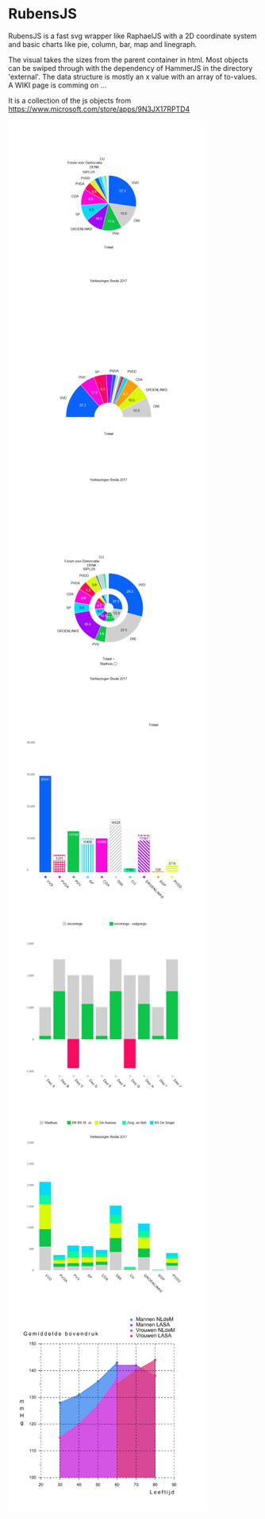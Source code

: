 # RubensJS

RubensJS is a fast svg wrapper like RaphaelJS with a 2D coordinate system and basic charts like pie, column, bar, map and linegraph.

The visual takes the sizes from the parent container in html. Most objects can be swiped through with the dependency of HammerJS in the directory 'external'. The data structure is mostly an x value with an array of to-values. A WIKI page is comming on ...

It is a collection of the js objects from https://www.microsoft.com/store/apps/9N3JX17RPTD4 

<img src='/jpg/pie.jpg' width='400' align='left'/>

<img src='/jpg/pie_arc.jpg' width='400' align='left'/>

<img src='/jpg/pie_double.jpg' width='400' align='left'/>

<img src='/jpg/columns_stripes.jpg' width='400' align='left'/>

<img src='/jpg/incomings.jpg' width='400' align='left'/>

<img src='/jpg/columns_stacked.jpg' width='400' align='left'/>

<img src='/jpg/linegraph.png' width='400' align='left'/>


